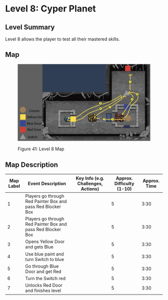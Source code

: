 # Level 8: Cyper Planet

## **Level Summary**

Level 8 allows the player to test all their mastered skills.

## **Map**

<figure><img src="../.gitbook/assets/image (28).png" alt=""><figcaption><p>Figure 41: Level 8 Map</p></figcaption></figure>

## **Map Description**

<table><thead><tr><th data-type="number">Map Label</th><th>Event Description</th><th>Key Info (e.g. Challenges, Actions)</th><th>Approx. Difficulty (1-10)</th><th>Approx. Time</th></tr></thead><tbody><tr><td>1</td><td>Players go through Red Painter Box and pass Red Blocker Box</td><td></td><td>5</td><td>3:30</td></tr><tr><td>2</td><td>Players go through Red Painter Box and pass Red Blocker Box</td><td></td><td>5</td><td>3:30</td></tr><tr><td>3</td><td>Opens Yellow Door and gets Blue</td><td></td><td>5</td><td>3:30</td></tr><tr><td>4</td><td>Use blue paint and turn Switch to blue</td><td></td><td>5</td><td>3:30</td></tr><tr><td>5</td><td>Go through Blue Door and get Red</td><td></td><td>5</td><td>3:30</td></tr><tr><td>6</td><td>Turn the Switch red</td><td></td><td>5</td><td>3:30</td></tr><tr><td>7</td><td>Unlocks Red Door and finishes level</td><td></td><td>5</td><td>3:30</td></tr></tbody></table>
